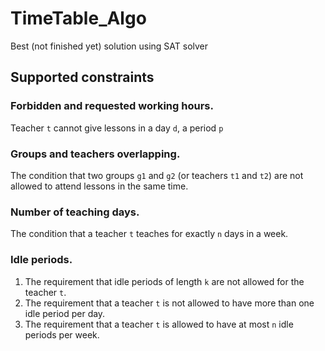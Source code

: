 # TimeTable_Algo

Best (not finished yet) solution using SAT solver

## Supported constraints

### Forbidden and requested working hours.

Teacher ``t`` cannot give lessons in a day ``d``, a period ``p``

### Groups and teachers overlapping.

The condition that two groups ``g1`` and ``g2`` (or teachers ``t1`` and ``t2``) are not allowed to attend lessons in the
same time.

### Number of teaching days.

The condition that a teacher ``t`` teaches for exactly ``n`` days in a week.

### Idle periods.

1. The requirement that idle periods of length ``k`` are not allowed for the teacher ``t``.
2. The requirement that a teacher ``t`` is not allowed to have more than one idle
   period per day.
3. The requirement that a teacher ``t`` is allowed to have at most ``n`` idle periods per
   week.